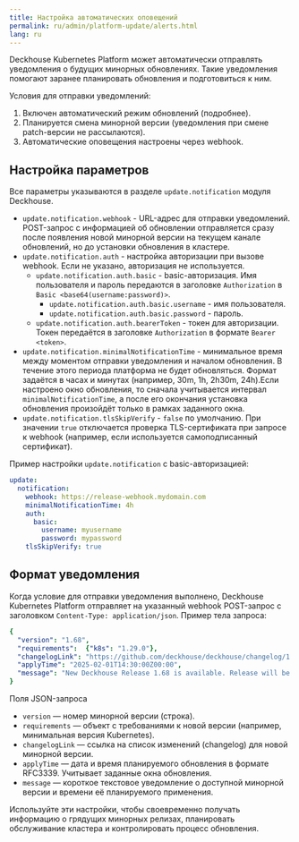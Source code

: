 ```yaml
---
title: Настройка автоматических оповещений
permalink: ru/admin/platform-update/alerts.html
lang: ru
---
```


Deckhouse Kubernetes Platform может автоматически отправлять уведомления о будущих минорных обновлениях. Такие уведомления помогают заранее планировать обновления и подготовиться к ним.

Условия для отправки уведомлений:
1. Включен автоматический режим обновлений (подробнее).
1. Планируется смена минорной версии (уведомления при смене patch-версии не рассылаются).
1. Автоматические оповещения настроены через webhook.

## Настройка параметров

Все параметры указываются в разделе `update.notification` модуля Deckhouse.
- `update.notification.webhook` - URL-адрес для отправки уведомлений. POST-запрос с информацией об обновлении отправляется сразу после появления новой минорной версии на текущем канале обновлений, но до установки обновления в кластере.
- `update.notification.auth` - настройка авторизации при вызове webhook. Если не указано, авторизация не используется.
  * `update.notification.auth.basic` - basic-авторизация. Имя пользователя и пароль передаются в заголовке `Authorization` в `Basic <base64(username:password)>`.
    * `update.notification.auth.basic.username` - имя пользователя.
    * `update.notification.auth.basic.password` - пароль.
  * `update.notification.auth.bearerToken` - токен для авторизации. Токен передаётся в заголовке `Authorization` в формате `Bearer <token>`.
- `update.notification.minimalNotificationTime` - минимальное время между моментом отправки уведомления и началом обновления. В течение этого периода платформа не будет обновляться. Формат задаётся в часах и минутах (например, 30m, 1h, 2h30m, 24h).Если настроено окно обновления, то сначала учитывается интервал `minimalNotificationTime`, а после его окончания установка обновления произойдёт только в рамках заданного окна.
- `update.notification.tlsSkipVerify` - `false` по умолчанию. При значении `true` отключается проверка TLS-сертификата при запросе к webhook (например, если используется самоподписанный сертификат).

Пример настройки `update.notification` с basic-авторизацией:

```yaml
update:
  notification:
    webhook: https://release-webhook.mydomain.com
    minimalNotificationTime: 4h
    auth:
      basic:
        username: myusername
        password: mypassword
    tlsSkipVerify: true
```
## Формат уведомления

Когда условие для отправки уведомления выполнено, Deckhouse Kubernetes Platform отправляет на указанный webhook POST-запрос с заголовком `Content-Type: application/json`. Пример тела запроса:

```yaml
{
  "version": "1.68",
  "requirements":  {"k8s": "1.29.0"},
  "changelogLink": "https://github.com/deckhouse/deckhouse/changelog/1.68.md",
  "applyTime": "2025-02-01T14:30:00Z00:00",
  "message": "New Deckhouse Release 1.68 is available. Release will be applied at: Wednesday, 05-Feb-25 14:30:00 UTC"
}
```

Поля JSON-запроса
- `version` — номер минорной версии (строка).
- `requirements` — объект с требованиями к новой версии (например, минимальная версия Kubernetes).
- `changelogLink` — ссылка на список изменений (changelog) для новой минорной версии.
- `applyTime` — дата и время планируемого обновления в формате RFC3339. Учитывает заданные окна обновления.
- `message` — короткое текстовое уведомление о доступной минорной версии и времени её планируемого применения.

Используйте эти настройки, чтобы своевременно получать информацию о грядущих минорных релизах, планировать обслуживание кластера и контролировать процесс обновления.
